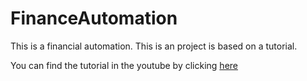 # FinanceAutomation
This is a financial automation. This is an project is based on a tutorial.


You can find the tutorial in the youtube by clicking [here](https://youtu.be/A3PRB1Wc0UA)
